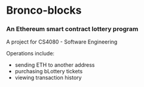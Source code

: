 # Bronco-blocks

### An Ethereum smart contract lottery program

A project for CS4080 - Software Engineering 

Operations include:
- sending ETH to another address
- purchasing bLottery tickets
- viewing transaction history